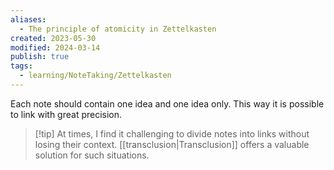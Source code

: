 ```yaml
---
aliases:
  - The principle of atomicity in Zettelkasten
created: 2023-05-30
modified: 2024-03-14
publish: true
tags:
  - learning/NoteTaking/Zettelkasten
---
```

Each note should contain one idea and one idea only. This way it is possible to link with great precision.

> [!tip] At times, I find it challenging to divide notes into links without losing their context. [[transclusion|Transclusion]] offers a valuable solution for such situations.